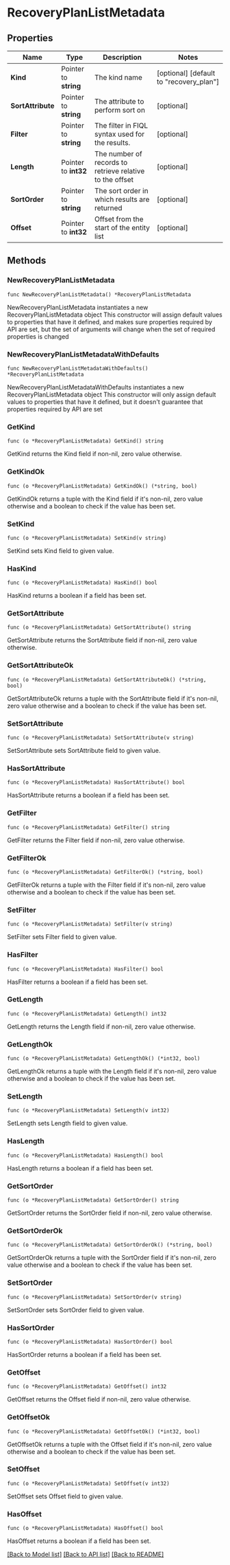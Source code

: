 # RecoveryPlanListMetadata

## Properties

Name | Type | Description | Notes
------------ | ------------- | ------------- | -------------
**Kind** | Pointer to **string** | The kind name | [optional] [default to "recovery_plan"]
**SortAttribute** | Pointer to **string** | The attribute to perform sort on | [optional] 
**Filter** | Pointer to **string** | The filter in FIQL syntax used for the results. | [optional] 
**Length** | Pointer to **int32** | The number of records to retrieve relative to the offset | [optional] 
**SortOrder** | Pointer to **string** | The sort order in which results are returned | [optional] 
**Offset** | Pointer to **int32** | Offset from the start of the entity list | [optional] 

## Methods

### NewRecoveryPlanListMetadata

`func NewRecoveryPlanListMetadata() *RecoveryPlanListMetadata`

NewRecoveryPlanListMetadata instantiates a new RecoveryPlanListMetadata object
This constructor will assign default values to properties that have it defined,
and makes sure properties required by API are set, but the set of arguments
will change when the set of required properties is changed

### NewRecoveryPlanListMetadataWithDefaults

`func NewRecoveryPlanListMetadataWithDefaults() *RecoveryPlanListMetadata`

NewRecoveryPlanListMetadataWithDefaults instantiates a new RecoveryPlanListMetadata object
This constructor will only assign default values to properties that have it defined,
but it doesn't guarantee that properties required by API are set

### GetKind

`func (o *RecoveryPlanListMetadata) GetKind() string`

GetKind returns the Kind field if non-nil, zero value otherwise.

### GetKindOk

`func (o *RecoveryPlanListMetadata) GetKindOk() (*string, bool)`

GetKindOk returns a tuple with the Kind field if it's non-nil, zero value otherwise
and a boolean to check if the value has been set.

### SetKind

`func (o *RecoveryPlanListMetadata) SetKind(v string)`

SetKind sets Kind field to given value.

### HasKind

`func (o *RecoveryPlanListMetadata) HasKind() bool`

HasKind returns a boolean if a field has been set.

### GetSortAttribute

`func (o *RecoveryPlanListMetadata) GetSortAttribute() string`

GetSortAttribute returns the SortAttribute field if non-nil, zero value otherwise.

### GetSortAttributeOk

`func (o *RecoveryPlanListMetadata) GetSortAttributeOk() (*string, bool)`

GetSortAttributeOk returns a tuple with the SortAttribute field if it's non-nil, zero value otherwise
and a boolean to check if the value has been set.

### SetSortAttribute

`func (o *RecoveryPlanListMetadata) SetSortAttribute(v string)`

SetSortAttribute sets SortAttribute field to given value.

### HasSortAttribute

`func (o *RecoveryPlanListMetadata) HasSortAttribute() bool`

HasSortAttribute returns a boolean if a field has been set.

### GetFilter

`func (o *RecoveryPlanListMetadata) GetFilter() string`

GetFilter returns the Filter field if non-nil, zero value otherwise.

### GetFilterOk

`func (o *RecoveryPlanListMetadata) GetFilterOk() (*string, bool)`

GetFilterOk returns a tuple with the Filter field if it's non-nil, zero value otherwise
and a boolean to check if the value has been set.

### SetFilter

`func (o *RecoveryPlanListMetadata) SetFilter(v string)`

SetFilter sets Filter field to given value.

### HasFilter

`func (o *RecoveryPlanListMetadata) HasFilter() bool`

HasFilter returns a boolean if a field has been set.

### GetLength

`func (o *RecoveryPlanListMetadata) GetLength() int32`

GetLength returns the Length field if non-nil, zero value otherwise.

### GetLengthOk

`func (o *RecoveryPlanListMetadata) GetLengthOk() (*int32, bool)`

GetLengthOk returns a tuple with the Length field if it's non-nil, zero value otherwise
and a boolean to check if the value has been set.

### SetLength

`func (o *RecoveryPlanListMetadata) SetLength(v int32)`

SetLength sets Length field to given value.

### HasLength

`func (o *RecoveryPlanListMetadata) HasLength() bool`

HasLength returns a boolean if a field has been set.

### GetSortOrder

`func (o *RecoveryPlanListMetadata) GetSortOrder() string`

GetSortOrder returns the SortOrder field if non-nil, zero value otherwise.

### GetSortOrderOk

`func (o *RecoveryPlanListMetadata) GetSortOrderOk() (*string, bool)`

GetSortOrderOk returns a tuple with the SortOrder field if it's non-nil, zero value otherwise
and a boolean to check if the value has been set.

### SetSortOrder

`func (o *RecoveryPlanListMetadata) SetSortOrder(v string)`

SetSortOrder sets SortOrder field to given value.

### HasSortOrder

`func (o *RecoveryPlanListMetadata) HasSortOrder() bool`

HasSortOrder returns a boolean if a field has been set.

### GetOffset

`func (o *RecoveryPlanListMetadata) GetOffset() int32`

GetOffset returns the Offset field if non-nil, zero value otherwise.

### GetOffsetOk

`func (o *RecoveryPlanListMetadata) GetOffsetOk() (*int32, bool)`

GetOffsetOk returns a tuple with the Offset field if it's non-nil, zero value otherwise
and a boolean to check if the value has been set.

### SetOffset

`func (o *RecoveryPlanListMetadata) SetOffset(v int32)`

SetOffset sets Offset field to given value.

### HasOffset

`func (o *RecoveryPlanListMetadata) HasOffset() bool`

HasOffset returns a boolean if a field has been set.


[[Back to Model list]](../README.md#documentation-for-models) [[Back to API list]](../README.md#documentation-for-api-endpoints) [[Back to README]](../README.md)


